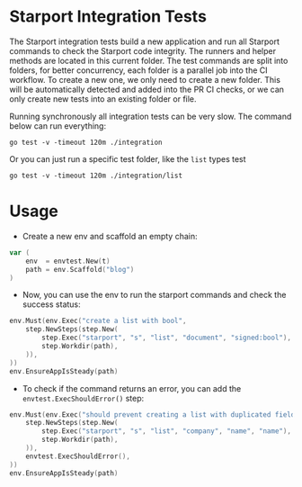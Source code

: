 # Starport Integration Tests

The Starport integration tests build a new application and run all Starport commands to check the Starport code integrity. The runners and helper methods are located in this current folder. The test commands are split into folders, for better concurrency, each folder is a parallel job into the CI workflow. To create a new one, we only need to create a new folder. This will be automatically detected and added into the PR CI checks, or we can only create new tests into an existing folder or file.

Running synchronously all integration tests can be very slow. The command below can run everything:
```shell
go test -v -timeout 120m ./integration
```

Or you can just run a specific test folder, like the `list` types test
```shell
go test -v -timeout 120m ./integration/list
```

# Usage

- Create a new env and scaffold an empty chain:
```go
var (
    env  = envtest.New(t)
    path = env.Scaffold("blog")
)
```

- Now, you can use the env to run the starport commands and check the success status:
```go
env.Must(env.Exec("create a list with bool",
    step.NewSteps(step.New(
        step.Exec("starport", "s", "list", "document", "signed:bool"),
        step.Workdir(path),
    )),
))
env.EnsureAppIsSteady(path)
```

- To check if the command returns an error, you can add the `envtest.ExecShouldError()` step:
```go
env.Must(env.Exec("should prevent creating a list with duplicated fields",
    step.NewSteps(step.New(
        step.Exec("starport", "s", "list", "company", "name", "name"),
        step.Workdir(path),
    )),
    envtest.ExecShouldError(),
))
env.EnsureAppIsSteady(path)
```